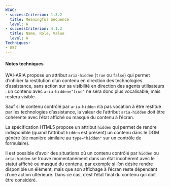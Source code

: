 ```yaml
---
WCAG: 
- successCriterion: 1.3.2
  title: Meaningful Sequence
  level: A
- successCriterion: 4.1.2
  title: Name, Role, Value
  level: A
Techniques:
- G57
---
```


#### Notes techniques

WAI-ARIA propose un attribut `aria-hidden` (`true` ou `false`) qui permet d’inhiber la restitution d’un contenu en direction des technologies d’assistance, sans action sur sa visibilité en direction des agents utilisateurs : un contenu avec `aria-hidden="true"` ne sera donc plus vocalisable, mais restera visible.

Sauf si le contenu contrôlé par `aria-hidden` n’a pas vocation à être restitué par les technologies d’assistance, la valeur de l’attribut `aria-hidden` doit être cohérente avec l’état affiché ou masqué du contenu à l’écran.

La spécification HTML5 propose un attribut `hidden` qui permet de rendre indisponible (quand l’attribut `hidden` est présent) un contenu dans le DOM généré (de manière similaire au `type="hidden"` sur un contrôle de formulaire).

Il est possible d’avoir des situations où un contenu contrôlé par `hidden` ou `aria-hidden` se trouve momentanément dans un état incohérent avec le statut affiché ou masqué du contenu, par exemple si l’on désire rendre disponible un élément, mais que son affichage à l’écran reste dépendant d’une action ultérieure. Dans ce cas, c’est l’état final du contenu qui doit être considéré.